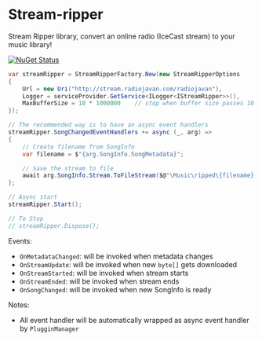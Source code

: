 # Stream-ripper

Stream Ripper library, convert an online radio (IceCast stream) to your music library!

[![NuGet Status](https://img.shields.io/nuget/v/StreamRipper.svg)](https://www.nuget.org/packages/StreamRipper/)


```csharp
var streamRipper = StreamRipperFactory.New(new StreamRipperOptions
{
    Url = new Uri("http://stream.radiojavan.com/radiojavan"),
    Logger = serviceProvider.GetService<ILogger<IStreamRipper>>(),
    MaxBufferSize = 10 * 1000000    // stop when buffer size passes 10 megabytes
});

// The recommended way is to have an async event handlers
streamRipper.SongChangedEventHandlers += async (_, arg) =>
{
    // Create filename from SongInfo
    var filename = $"{arg.SongInfo.SongMetadata}";

    // Save the stream to file
    await arg.SongInfo.Stream.ToFileStream($@"\Music\ripped\{filename}.mp3");
};

// Async start
streamRipper.Start();

// To Stop
// streamRipper.Dispose();
```

Events:
- `OnMetadataChanged`: will be invoked when metadata changes
- `OnStreamUpdate`: will be invoked when new `byte[]` gets downloaded
- `OnStreamStarted`: will be invoked when stream starts
- `OnStreamEnded`: will be invoked when stream ends
- `OnSongChanged`: will be invoked when new SongInfo is ready

Notes:
  - All event handler will be automatically wrapped as async event handler by `PlugginManager`
